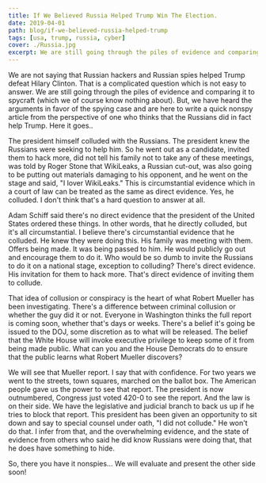 ```yaml
---
title: If We Believed Russia Helped Trump Win The Election.
date: 2019-04-01
path: blog/if-we-believed-russia-helped-trump
tags: [usa, trump, russia, cyber]
cover: ./Russia.jpg
excerpt: We are still going through the piles of evidence and comparing it to spycraft (which we of course know nothing about). But, we have heard the arguments in favor of the spying case and are here to write a quick nonspy article from the perspective of one who thinks that the Russians did in fact help Trump. 
---
```

We are not saying that Russian hackers and Russian spies helped Trump defeat Hilary Clinton.  That is a complicated question which is not easy to answer.  We are still going through the piles of evidence and comparing it to spycraft (which we of course know nothing about). But, we have heard the arguments in favor of the spying case and are here to write a quick nonspy article from the perspective of one who thinks that the Russians did in fact help Trump.  Here it goes..

The president himself colluded with the Russians.  The president knew the Russians were seeking to help him. So he went out as a candidate, invited them to hack more, did not tell his family not to take any of these meetings, was told by Roger Stone that WikiLeaks, a Russian cut-out, was also going to be putting out materials damaging to his opponent, and he went on the stage and said, "I lover WikiLeaks." This is circumstantial evidence which in a court of law can be treated as the same as direct evidence. Yes, he colluded. I don't think that's a hard question to answer at all. 

Adam Schiff said there's no direct evidence that the president of the United States ordered these things. In other words, that he directly colluded, but it's all circumstantial. I believe there's circumstantial evidence that he colluded. He knew they were doing this. His family was meeting with them. Offers being made. It was being passed to him. He would publicly go out and encourage them to do it. Who would be so dumb to invite the Russians to do it on a national stage, exception to colluding? There's direct evidence. His invitation for them to hack more. That's direct evidence of inviting them to collude.

That idea of collusion or conspiracy is the heart of what Robert Mueller has been investigating. There's a difference between criminal collusion or whether the guy did it or not.  Everyone in Washington thinks the full report is coming soon, whether that's days or weeks. There's a belief it's going be issued to the DOJ, some discretion as to what will be released. The belief that the White House will invoke executive privilege to keep some of it from being made public. What can you and the House Democrats do to ensure that the public learns what Robert Mueller discovers?

We will see that Mueller report. I say that with confidence. For two years we went to the streets, town squares, marched on the ballot box. The American people gave us the power to see that report. The president is now outnumbered, Congress just voted 420-0 to see the report. And the law is on their side. We have the legislative and judicial branch to back us up if he tries to block that report.  This president has been given an opportunity to sit down and say to special counsel under oath, "I did not collude." He won't do that. I infer from that, and the overwhelming evidence, and the state of evidence from others who said he did know Russians were doing that, that he does have something to hide.

So, there you have it nonspies... We will evaluate and present the other side soon!